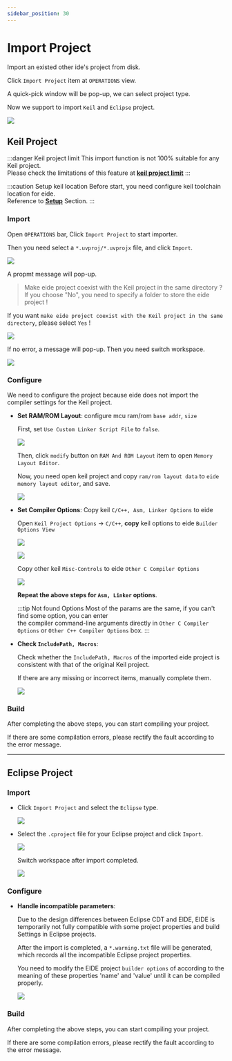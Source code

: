 ```yaml
---
sidebar_position: 30
---
```


# Import Project

Import an existed other ide's project from disk.

Click `Import Project` item at `OPERATIONS` view.

A quick-pick window will be pop-up, we can select project type.

Now we support to import `Keil` and `Eclipse` project.

![](/docs_img/imp_prj_sel.png)

## Keil Project

:::danger Keil project limit
This import function is not 100% suitable for any Keil project.<br/>
Please check the limitations of this feature at [**keil project limit**](../notice/keil_project_limit#keil-projects)
:::

:::caution Setup keil location
Before start, you need configure keil toolchain location for eide.<br/>
Reference to [**Setup**](setup#configure-toolchains) Section.
:::

### Import

Open `OPERATIONS` bar, Click `Import Project` to start importer.

Then you need select a `*.uvproj/*.uvprojx` file, and click `Import`.

![](/docs_img/imp_prj_sel_uvfile.png)

A propmt message will pop-up.

> Make eide project coexist with the Keil project in the same directory ? 
> If you choose "No", you need to specify a folder to store the eide project !

If you want `make eide project coexist with the Keil project in the same directory`, please select `Yes` !

![](/docs_img/imp_prj_compate_hint.png)

If no error, a message will pop-up. Then you need switch workspace.

![](/docs_img/imp_prj_ok.png)

### Configure

We need to configure the project because eide does not import the compiler settings for the Keil project.

- **Set RAM/ROM Layout**: configure mcu ram/rom `base addr`, `size`

  First, set `Use Custom Linker Script File` to `false`.

  ![](/docs_img/imp_keil_mem_layout.png)
  
  Then, click `modify` button on `RAM And ROM Layout` item to open `Memory Layout Editor`.

  Now, you need open keil project and copy `ram/rom layout data` to `eide memory layout editor`, and save.

  ![](/docs_img/imp_keil_mem_layout_2.png)

- **Set Compiler Options**: Copy keil `C/C++, Asm, Linker Options` to eide

  Open `Keil Project Options` -> `C/C++`, **copy** keil options to eide `Builder Options View`

  ![](/docs_img/keil_mdk_cpp_opt.png)

  ![](/docs_img/eide_builer_options.png)

  Copy other keil `Misc-Controls` to eide `Other C Compiler Options`

  ![](/docs_img/imp_prj_cpy_keil_opts.png)

  **Repeat the above steps for `Asm, Linker` options**.

  :::tip Not found Options
  Most of the params are the same, if you can't find some option, you can enter <br/>
  the compiler command-line arguments directly in `Other C Compiler Options` or `Other C++ Compiler Options` box.
  :::

- **Check `IncludePath, Macros`**: 

  Check whether the `IncludePath, Macros` of the imported eide project is consistent with that of the original Keil project. 
  
  If there are any missing or incorrect items, manually complete them.

  ![](/docs_img/eide_prj_attr.png)

### Build

After completing the above steps, you can start compiling your project.

If there are some compilation errors, please rectify the fault according to the error message.

---

## Eclipse Project

### Import

- Click `Import Project` and select the `Eclipse` type.

  ![](https://discuss.em-ide.com/assets/files/2022-07-17/1658067425-796397-image.png)

- Select the `.cproject` file for your Eclipse project and click `Import`.

  ![](https://discuss.em-ide.com/assets/files/2022-07-17/1658065407-902585-image.png)

  Switch workspace after import completed.

  ![](https://discuss.em-ide.com/assets/files/2022-07-17/1658065572-456315-image.png)

### Configure 

- **Handle incompatible parameters**:

  Due to the design differences between Eclipse CDT and EIDE, EIDE is temporarily not fully compatible with some project properties and build Settings in Eclipse projects. 
  
  After the import is completed, a `*.warning.txt` file will be generated, which records all the incompatible Eclipse project properties. 
  
  You need to modify the EIDE project `builder options` of according to the meaning of these properties 'name' and 'value' until it can be compiled properly.

  ![](https://discuss.em-ide.com/assets/files/2022-07-17/1658065778-746145-image.png)

### Build

After completing the above steps, you can start compiling your project.

If there are some compilation errors, please rectify the fault according to the error message.
